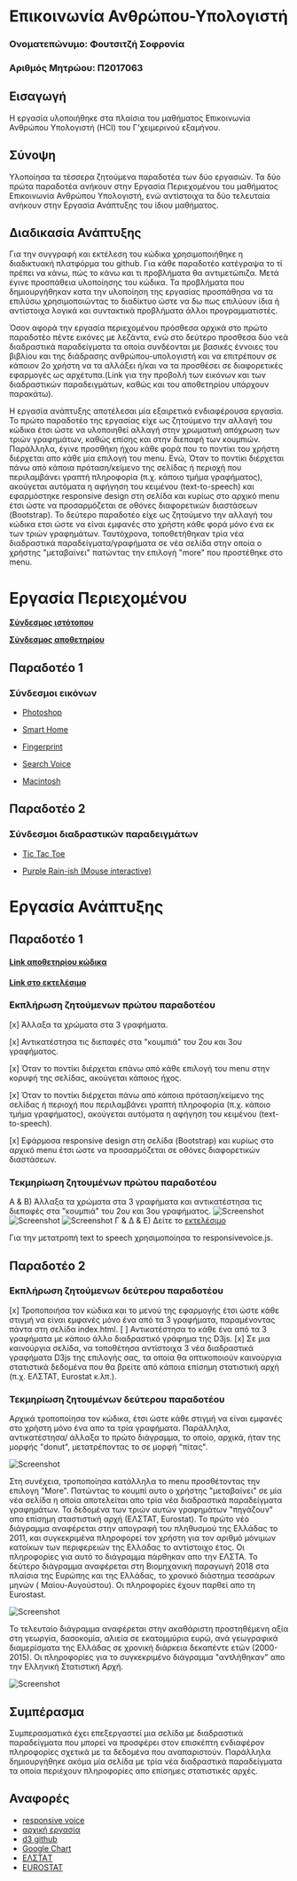 # Επικοινωνία Ανθρώπου-Υπολογιστή
### Ονοματεπώνυμο: Φουτσιτζή Σοφρονία
### Αριθμός Μητρώου: Π2017063

## Εισαγωγή

Η εργασία υλοποιήθηκε στα πλαίσια του μαθήματος Επικοινωνία Ανθρώπου Υπολογιστή (HCI) του Γ'χειμερινού εξαμήνου.


## Σύνοψη

Υλοποίησα τα τέσσερα ζητούμενα παραδοτέα των δύο εργασιών. Τα δύο πρώτα παραδοτέα ανήκουν στην Εργασία Περιεχομένου του μαθήματος Επικοινωνία Ανθρώπου Υπολογιστή, ενώ αντίστοιχα τα δύο τελευταία ανήκουν στην Εργασία Ανάπτυξης του ίδιου μαθήματος. 

## Διαδικασία Ανάπτυξης


Για την συγγραφή και εκτέλεση του κώδικα χρησιμοποιήθηκε η διαδικτυακή πλατφόρμα του github. Για κάθε παραδοτέο κατέγραψα το τί πρέπει να κάνω, πώς το κάνω και τι προβλήματα θα αντιμετώπιζα. Μετά έγινε προσπάθεια υλοποίησης του κώδικα. Τα προβλήματα που δημιουργήθηκαν κατα την υλοποίηση της εργασίας προσπάθησα να τα επιλύσω χρησιμοποιώντας το διαδίκτυο ώστε να δω πως επιλύουν ίδια ή αντίστοιχα λογικά και συντακτικά προβλήματα άλλοι προγραμματιστές.

Όσον αφορά την εργασία περιεχομένου πρόσθεσα αρχικά στο πρώτο παραδοτέο πέντε εικόνες με λεζάντα, ενώ στο δεύτερο προσθεσα δύο νεά διαδραστικά παραδείγματα τα οποία συνδέονται με βασικές έννοιες του βιβλίου και της διάδρασης ανθρώπου-υπολογιστή και να επιτρέπουν σε κάποιον 2ο χρήστη να τα αλλάξει ή/και να τα προσθέσει σε διαφορετικές εφαρμογές ως αρχέτυπα.(Link για την προβολή των εικόνων και των διαδραστικών παραδειγμάτων, καθώς και του αποθετηρίου υπάρχουν παρακάτω).

Η εργασία ανάπτυξης αποτέλεσαι μία εξαιρετικά ενδιαφέρουσα εργασία. Το πρώτο παραδοτέο της εργασίας είχε ως ζητούμενο την αλλαγή του κώδικα έτσι ώστε να υλοποιηθεί αλλαγή στην χρωματική απόχρωση των τριών γραφημάτων, καθώς επίσης και στην διεπαφή των κουμπιών. Παράλληλα, έγινε προσθήκη ήχου κάθε φορά που το ποντίκι του χρήστη διέρχεται απο κάθε μία επιλογή του menu. Ενώ, Όταν το ποντίκι διέρχεται πάνω από κάποια πρόταση/κείμενο της σελίδας ή περιοχή που περιλαμβάνει γραπτή πληροφορία (π.χ. κάποιο τμήμα γραφήματος), ακούγεται αυτόματα η αφήγηση του κειμένου (text-to-speech) και εφαρμόστηκε responsive design στη σελίδα και κυρίως στο αρχικό menu έτσι ώστε να προσαρμόζεται σε οθόνες διαφορετικών διαστάσεων (Bootstrap).
Το δεύτερο παραδοτέο είχε ως ζητούμενο την αλλαγή του κώδικα ετσι ώστε να είναι εμφανές στο χρήστη κάθε φορά μόνο ένα εκ των τριών γραφημάτων. Ταυτόχρονα, τοποθετήθηκαν τρία νέα διαδραστικά παραδείγματα/γραφήματα σε νέα σελίδα στην οποία ο χρήστης "μεταβαίνει" πατώντας την επιλογή "more" που προστέθηκε στο menu.



# Εργασία Περιεχομένου 

**[Σύνδεσμος ιστότοπου](https://fsofronia.github.io/gr/)**

**[Σύνδεσμος αποθετηρίου](https://github.com/fsofronia/gr)**

## Παραδοτέο 1
### Σύνδεσμοι εικόνων

  * [Photoshop](https://fsofronia.github.io/gr/gallery/photoshop/)

  * [Smart Home](https://fsofronia.github.io/gr/gallery/smart-home/)

  * [Fingerprint](https://fsofronia.github.io/gr/gallery/fingerprint/)

  * [Search Voice](https://fsofronia.github.io/gr/gallery/search-voice/)

  * [Macintosh](https://fsofronia.github.io/gr/gallery/Macintosh/)
  
  
## Παραδοτέο 2
### Σύνδεσμοι διαδραστικών παραδειγμάτων



 * [Tic Tac Toe](https://fsofronia.github.io/gr/remix/tic-tac-toe/)
 


 * [Purple Rain-ish (Mouse interactive)](https://fsofronia.github.io/gr/remix/purple-rain/)


# Εργασία Ανάπτυξης 
## Παραδοτέο 1 

#### [Link αποθετηρίου κώδικα](https://github.com/fsofronia/D3js-US-educational-attainment)
#### [Link στο εκτελέσιμο](https://fsofronia.github.io/D3js-US-educational-attainment/)

### Εκπλήρωση ζητούμενων πρώτου παραδοτέου

[x] Άλλαξα τα χρώματα στα 3 γραφήματα.

[x] Αντικατέστησα τις διεπαφές στα "κουμπιά" του 2ου και 3ου γραφήματος.

[x] Όταν το ποντίκι διέρχεται επάνω από κάθε επιλογή του menu στην κορυφή της σελίδας, ακούγεται κάποιος ήχος.

[x] Όταν το ποντίκι διέρχεται πάνω από κάποια πρόταση/κείμενο της σελίδας ή περιοχή που περιλαμβάνει γραπτή πληροφορία (π.χ. κάποιο τμήμα     γραφήματος), ακούγεται αυτόματα η αφήγηση του κειμένου (text-to-speech).

[x] Εφάρμοσα responsive design στη σελίδα (Bootstrap) και κυρίως στο αρχικό menu έτσι ώστε να προσαρμόζεται σε οθόνες διαφορετικών διαστάσεων.

### Τεκμηρίωση ζητουμένων πρώτου παραδοτέου

Α & B) Άλλαξα τα χρώματα στα 3 γραφήματα και αντικατέστησα τις διεπαφές στα "κουμπιά" του 2ου και 3ου γραφήματος.
![Screenshot](image1.png)
![Screenshot](image2.png)
![Screenshot](image3.png)
Γ & Δ & Ε) Δείτε το [εκτελέσιμο](https://fsofronia.github.io/D3js-US-educational-attainment/)

Για την μετατροπή text to speech χρησιμοποίησα το responsivevoice.js.

## Παραδοτέο 2

### Εκπλήρωση ζητούμενων δεύτερου παραδοτέου

[x] Τροποποιήσα τον κώδικα και το μενού της εφαρμογής έτσι ώστε κάθε στιγμή να είναι εμφανές μόνο ένα από τα 3 γραφήματα, παραμένοντας πάντα στη σελίδα index.html.
[ ] Αντικατέστησα  το κάθε ένα από τα 3 γραφήματα με κάποιο άλλο διαδραστικό γράφημα της D3js.
[x] Σε μια καινούργια σελίδα, να τοποθέτησα αντίστοιχα 3 νέα διαδραστικά γραφήματα D3js της επιλογής σας, τα οποία θα οπτικοποιούν καινούργια στατιστικά δεδομένα που θα βρείτε από κάποια επίσημη στατιστική αρχή (π.χ. ΕΛΣΤΑΤ, Eurostat κ.λπ.).

### Τεκμηρίωση ζητουμένων δεύτερου παραδοτέου

Αρχικά τροποποίησα τον κώδικα, έτσι ώστε κάθε στιγμή να είναι εμφανές στο χρήστη μόνο ένα απο τα τρία γραφήματα. Παράλληλα, 
αντικατέστησα/ άλλαξα το πρώτο διάγραμμα, το οποίο, αρχικά, ήταν της μορφής "donut", μετατρέποντας το σε μορφή "πίτας". 

![Screenshot](newpie.png)

Στη συνέχεια, τροποποίησα κατάλληλα το menu προσθέτοντας την επιλογη "More". Πατώντας το κουμπί αυτο ο χρήστης "μεταβαίνει"
σε μία νέα σελίδα η οποία αποτελείται απο τρία νέα διαδραστικά παραδείγματα γραφημάτων. Τα δεδομένα των τριών αυτών γραφημάτων "πηγάζουν" απο επίσημη σταστιστική αρχή (ΕΛΣΤΑΤ, Eurostat).
Το πρώτο νέο διάγραμμα αναφέρεται στην απογραφή του πληθυσμού της Ελλάδας το 2011, και συγκεκριμένα πληροφορεί τον χρήστη για τον αριθμό μόνιμων κατοίκων των περιφερειών της Ελλάδας το αντίστοιχο έτος. Οι πληροφορίες για αυτό το διάγραμμα πάρθηκαν απο την ΕΛΣΤΑ.
Το δεύτερο διάγραμμα αναφέρεται στη Βιομηχανική παραγωγή 2018 στα πλαίσια της Ευρώπης και της Ελλάδας, το χρονικό διάστημα τεσσάρων μηνών ( Μαίου-Αυγούστου). Οι πληροφορίες έχουν παρθεί απο τη Eurostast.

![Screenshot](newimage1.png)

Το τελευταίο διάγραμμα αναφέρεται στην ακαθάριστη προστηθέμενη αξία στη γεωργία, δασοκομία, αλιεία σε εκατομμύρια ευρώ, ανά γεωγραφικά διαμερίσματα της Ελλάδας σε χρονική διάρκεια δεκαπέντε ετών (2000-2015). Οι πληροφορίες για το συγκεκριμένο διάγραμμα "αντλήθηκαν" απο την Ελληνική Στατιστική Αρχή.

![Screenshot](newimage2.png)


## Συμπέρασμα

Συμπερασματικά έχει επεξεργαστεί μια σελίδα με διαδραστικά παραδείγματα που μπορεί να προσφέρει στον επισκέπτη ενδιαφέρον πληροφορίες σχετικά με τα δεδομένα που αναπαριστούν. Παράλληλα δημιουργήθηκε ακόμα μία σελίδα με τρία νέα διαδραστικά παραδείγματα τα οποία περιέχουν πληροφορίες απο επίσημες στατιστικές αρχές. 

## Αναφορές 
* [responsive voice](https://responsivevoice.org/)
* [αρχική εργασία](https://github.com/ioniodi/D3js-US-educational-attainment)
* [d3 github](https://github.com/d3/d3/wiki/Gallery)
* [Google Chart](https://developers.google.com/chart/interactive/docs/gallery)
* [ΕΛΣΤΑT](http://www.statistics.gr/)
* [EUROSTAT](https://ec.europa.eu/eurostat/)



